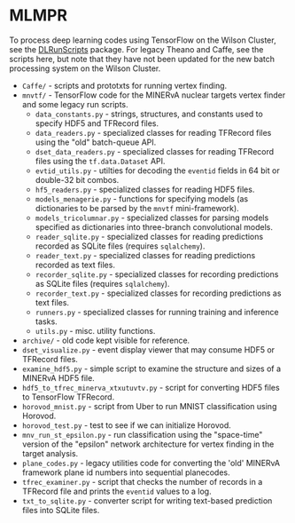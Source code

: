 # MLMPR

To process deep learning codes using TensorFlow on the Wilson Cluster, see the
[DLRunScripts](https://github.com/gnperdue/DLRunScripts) package. For legacy
Theano and Caffe, see the scripts here, but note that they have not been
updated for the new batch processing system on the Wilson Cluster.

* `Caffe/` - scripts and prototxts for running vertex finding.
* `mnvtf/` - TensorFlow code for the MINERvA nuclear targets vertex
finder and some legacy run scripts.
  * `data_constants.py` - strings, structures, and constants used to specify HDF5 and TFRecord files.
  * `data_readers.py` - specialized classes for reading TFRecord files using the "old" batch-queue API.
  * `dset_data_readers.py` - specialized classes for reading TFRecord files using the `tf.data.Dataset` API.
  * `evtid_utils.py` - utilties for decoding the `eventid` fields in 64 bit or
  double-32 bit combos.
  * `hf5_readers.py` - specialized classes for reading HDF5 files.
  * `models_menagerie.py` - functions for specifying models (as dictionaries to be parsed by the `mnvtf` mini-framework).
  * `models_tricolumnar.py` - specialized classes for parsing models specified as dictionaries into three-branch convolutional models.
  * `reader_sqlite.py` - specialized classes for reading predictions recorded as SQLite files (requires `sqlalchemy`).
  * `reader_text.py` - specialized classes for reading predictions recorded as text files.
  * `recorder_sqlite.py` - specialized classes for recording predictions as SQLite files (requires `sqlalchemy`).
  * `recorder_text.py` - specialized classes for recording predictions as text files.
  * `runners.py` - specialized classes for running training and inference tasks.
  * `utils.py` - misc. utility functions.
* `archive/` - old code kept visible for reference.
* `dset_visualize.py` - event display viewer that may consume HDF5 or TFRecord
files.
* `examine_hdf5.py` - simple script to examine the structure and sizes of a
MINERvA HDF5 file.
* `hdf5_to_tfrec_minerva_xtxutuvtv.py` - script for converting HDF5 files to
TensorFlow TFRecord.
* `horovod_mnist.py` - script from Uber to run MNIST classification using
Horovod.
* `horovod_test.py` - test to see if we can initialize Horovod.
* `mnv_run_st_epsilon.py` - run classification using the "space-time" version
of the "epsilon" network architecture for vertex finding in the target
analysis.
* `plane_codes.py` - legacy utilities code for converting the 'old' MINERvA
framework plane id numbers into sequential planecodes.
* `tfrec_examiner.py` - script that checks the number of records in a TFRecord
file and prints the `eventid` values to a log.
* `txt_to_sqlite.py` - converter script for writing text-based prediction
files into SQLite files.
